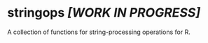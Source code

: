 # stringops *[WORK IN PROGRESS]*

 A collection of functions for string-processing operations for R.
